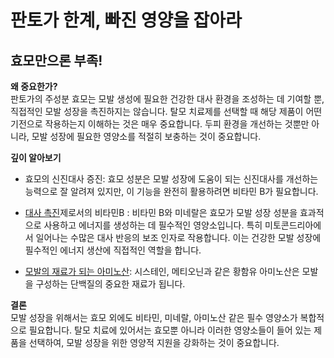
# 판토가 한계, 빠진 영양을 잡아라  
## 효모만으론 부족!  
  
**왜 중요한가?**    
판토가의 주성분 효모는 모발 생성에 필요한 건강한 대사 환경을 조성하는 데 기여할 뿐, 직접적인 모발 성장을 촉진하지는 않습니다. 탈모 치료제를 선택할 때 해당 제품이 어떤 기전으로 작용하는지 이해하는 것은 매우 중요합니다. 두피 환경을 개선하는 것뿐만 아니라, 모발 성장에 필요한 영양소를 적절히 보충하는 것이 중요합니다.  
  
**깊이 알아보기**  

 - 효모의 신진대사 증진: 효모 성분은 모발 성장에 도움이 되는 신진대사를 개선하는 능력으로 잘 알려져 있지만, 이 기능을 완전히 활용하려면 비타민 B가 필요합니다.  
  
 - [대사 촉진](/m04/m0403/m040301/m04030101)제로서의 비타민B :  비타민 B와 미네랄은 효모가 모발 성장 성분을 효과적으로 사용하고 에너지를 생성하는 데 필수적인 영양소입니다. 특히 미토콘드리아에서 일어나는 수많은 대사 반응의 보조 인자로 작용합니다. 이는 건강한 모발 성장에 필수적인 에너지 생산에 직접적인 역할을 합니다.  
  
 - [모발의 재료가 되는 아미노산](/m04/m0403/m040301/m04030102): 시스테인, 메티오닌과 같은 황함유 아미노산은 모발을 구성하는 단백질의 중요한 재료가 됩니다.  
  
**결론**    
모발 성장을 위해서는 효모 외에도 비타민, 미네랄, 아미노산 같은 필수 영양소가 복합적으로 필요합니다. 탈모 치료에 있어서는 효모뿐 아니라 이러한 영양소들이 들어 있는 제품을 선택하여, 모발 성장을 위한 영양적 지원을 강화하는 것이 중요합니다.
<!--stackedit_data:
eyJoaXN0b3J5IjpbMTk1ODc2ODYwMCwxMDQyNjQ5MTc2XX0=
-->